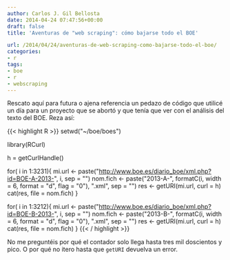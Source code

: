 ```yaml
---
author: Carlos J. Gil Bellosta
date: 2014-04-24 07:47:56+00:00
draft: false
title: 'Aventuras de "web scraping": cómo bajarse todo el BOE'

url: /2014/04/24/aventuras-de-web-scraping-como-bajarse-todo-el-boe/
categories:
- r
tags:
- boe
- r
- webscraping
---
```


Rescato aquí para futura o ajena referencia un pedazo de código que utilicé un día para un proyecto que se abortó y que tenía que ver con el análisis del texto del BOE. Reza así:

{{< highlight R >}}
setwd("~/boe/boes")

library(RCurl)

h = getCurlHandle()

for( i in 1:3231){
  mi.url <- paste("http://www.boe.es/diario_boe/xml.php?id=BOE-A-2013-", i, sep = "")
  nom.fich <- paste("2013-A-",
    formatC(i, width = 6, format = "d", flag = "0"),  ".xml", sep = "")
  res <- getURI(mi.url, curl = h)
  cat(res, file = nom.fich)
}

for( i in 1:3212){
  mi.url <- paste("http://www.boe.es/diario_boe/xml.php?id=BOE-B-2013-", i, sep = "")
  nom.fich <- paste("2013-B-",
    formatC(i, width = 6, format = "d", flag = "0"),  ".xml", sep = "")
  res <- getURI(mi.url, curl = h)
  cat(res, file = nom.fich)
}
{{< / highlight >}}

No me preguntéis por qué el contador solo llega hasta tres mil doscientos y pico. O por qué no itero hasta que `getURI` devuelva un error.
